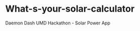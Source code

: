 What-s-your-solar-calculator
============================

Daemon Dash UMD Hackathon - Solar Power App

